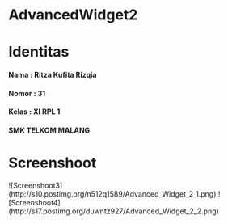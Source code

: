 # AdvancedWidget2
<h1>Identitas</h1>
<h4>Nama : Ritza Kufita Rizqia</h4>
<h4>Nomor : 31</h4>
<h4>Kelas : XI RPL 1</h4>
<h4> SMK TELKOM MALANG </h4>
<h1>Screenshoot</h1>
![Screenshoot3](http://s10.postimg.org/n512q1589/Advanced_Widget_2_1.png)
![Screenshoot4](http://s17.postimg.org/duwntz927/Advanced_Widget_2_2.png)
